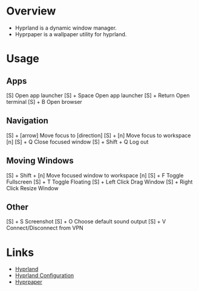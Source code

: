 # Overview

- Hyprland is a dynamic window manager.
- Hyprpaper is a wallpaper utility for hyprland.

# Usage

## Apps

[S]                 Open app launcher
[S] + Space         Open app launcher
[S] + Return        Open terminal
[S] + B             Open browser

## Navigation

[S] + [arrow]       Move focus to [direction]
[S] + [n]           Move focus to workspace [n]
[S] + Q             Close focused window
[S] + Shift + Q     Log out

## Moving Windows

[S] + Shift + [n]   Move focused window to workspace [n]
[S] + F             Toggle Fullscreen
[S] + T             Toggle Floating
[S] + Left Click    Drag Window
[S] + Right Click   Resize Window

## Other
[S] + S             Screenshot
[S] + O             Choose default sound output
[S] + V             Connect/Disconnect from VPN

# Links

- [Hyprland](https://hyprland.org/)
- [Hyprland Configuration](https://wiki.hyprland.org/Configuring/)
- [Hyprpaper](https://wiki.hyprland.org/Hypr-Ecosystem/hyprpaper/)
